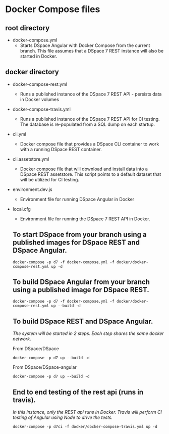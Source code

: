 # Docker Compose files

## root directory
- docker-compose.yml
  - Starts DSpace Angular with Docker Compose from the current branch.  This file assumes that a DSpace 7 REST instance will also be started in Docker.

## docker directory
- docker-compose-rest.yml
  - Runs a published instance of the DSpace 7 REST API - persists data in Docker volumes
- docker-compose-travis.yml
  - Runs a published instance of the DSpace 7 REST API for CI testing.  The database is re-populated from a SQL dump on each startup.
- cli.yml
  - Docker compose file that provides a DSpace CLI container to work with a running DSpace REST container.
- cli.assetstore.yml
  - Docker compose file that will download and install data into a DSpace REST assetstore.  This script points to a default dataset that will be utilized for CI testing.
- environment.dev.js
  - Environment file for running DSpace Angular in Docker
- local.cfg
  - Environment file for running the DSpace 7 REST API in Docker.


  ## To start DSpace from your branch using a published images for DSpace REST and DSpace Angular.
  ```
  docker-compose -p d7 -f docker-compose.yml -f docker/docker-compose-rest.yml up -d
  ```

  ## To build DSpace Angular from your branch using a published image for DSpace REST.
  ```
  docker-compose -p d7 -f docker-compose.yml -f docker/docker-compose-rest.yml up --build -d
  ```

  ## To build DSpace REST and DSpace Angular.
  _The system will be started in 2 steps. Each step shares the same docker network._

  From DSpace/DSpace
  ```
  docker-compose -p d7 up --build -d
  ```


  From DSpace/DSpace-angular
  ```
  docker-compose -p d7 up --build -d
  ```

  ## End to end testing of the rest api (runs in travis).
  _In this instance, only the REST api runs in Docker.  Travis will perform CI testing of Angular using Node to drive the tests._


  ```
  docker-compose -p d7ci -f docker/docker-compose-travis.yml up -d
  ```

